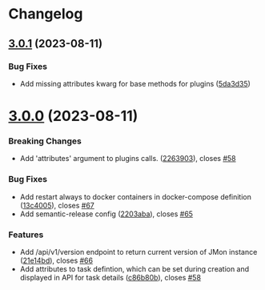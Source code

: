 # Changelog

## [3.0.1](https://gitlab.dockstudios.co.uk/pub/jmon/jmon/compare/v3.0.0...v3.0.1) (2023-08-11)


### Bug Fixes

* Add missing attributes kwarg for base methods for plugins ([5da3d35](https://gitlab.dockstudios.co.uk/pub/jmon/jmon/commit/5da3d355385bc3a38ed76e7f00777beee1b4eb8e))

# [3.0.0](https://gitlab.dockstudios.co.uk/pub/jmon/jmon/compare/v2.1.0...v3.0.0) (2023-08-11)

### Breaking Changes

* Add 'attributes' argument to plugins calls. ([2263903](https://gitlab.dockstudios.co.uk/pub/jmon/jmon/commit/2263903998101208e7fa42f3b7279de8c750343e)), closes [#58](https://gitlab.dockstudios.co.uk/pub/jmon/jmon/issues/67)

### Bug Fixes

* Add restart always to docker containers in docker-compose definition ([13c4005](https://gitlab.dockstudios.co.uk/pub/jmon/jmon/commit/13c4005677fbb9a01d399c54075ef2a429445848)), closes [#67](https://gitlab.dockstudios.co.uk/pub/jmon/jmon/issues/67)
* Add semantic-release config ([2203aba](https://gitlab.dockstudios.co.uk/pub/jmon/jmon/commit/2203aba64c777e2ba6b87171e88df1f613c14f95)), closes [#65](https://gitlab.dockstudios.co.uk/pub/jmon/jmon/issues/65)


### Features

* Add /api/v1/version endpoint to return current version of JMon instance ([21e14bd](https://gitlab.dockstudios.co.uk/pub/jmon/jmon/commit/21e14bd64e5c35047a2ae0780c3d91301888457a)), closes [#66](https://gitlab.dockstudios.co.uk/pub/jmon/jmon/issues/66)
* Add attributes to task defintion, which can be set during creation and displayed in API for task details ([c86b80b](https://gitlab.dockstudios.co.uk/pub/jmon/jmon/commit/c86b80bece052ffa5682e0bdb1de9fd9b4975f93)), closes [#58](https://gitlab.dockstudios.co.uk/pub/jmon/jmon/issues/58)
